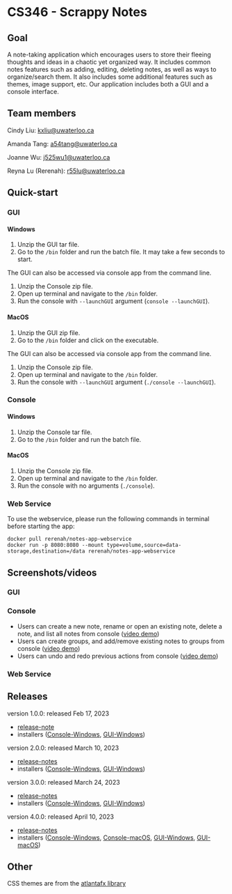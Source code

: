 # CS346 - Scrappy Notes

## Goal
A note-taking application which encourages users to store their fleeing thoughts and ideas in a chaotic yet organized way.
It includes common notes features such as adding, editing, deleting notes, as well as ways to organize/search them. 
It also includes some additional features such as themes, image support, etc. 
Our application includes both a GUI and a console interface.

## Team members
Cindy Liu: kxliu@uwaterloo.ca

Amanda Tang: a54tang@uwaterloo.ca

Joanne Wu: j525wu1@uwaterloo.ca

Reyna Lu (Rerenah): r55lu@uwaterloo.ca


## Quick-start
### GUI
#### Windows
1. Unzip the GUI tar file.
2. Go to the ```/bin``` folder and run the batch file. It may take a few seconds to start.

The GUI can also be accessed via console app from the command line.
1. Unzip the Console zip file.
2. Open up terminal and navigate to the ```/bin``` folder.
3. Run the console with ```--launchGUI``` argument (```console --launchGUI```). 

#### MacOS
1. Unzip the GUI zip file.
2. Go to the ```/bin``` folder and click on the executable.

The GUI can also be accessed via console app from the command line.
1. Unzip the Console zip file.
2. Open up terminal and navigate to the ```/bin``` folder.
3. Run the console with ```--launchGUI``` argument (```./console --launchGUI```). 

### Console
#### Windows
1. Unzip the Console tar file.
2. Go to the ```/bin``` folder and run the batch file.
#### MacOS
1. Unzip the Console zip file. 
2. Open up terminal and navigate to the ```/bin``` folder.
3. Run the console with no arguments (```./console```).

### Web Service
To use the webservice, please run the following commands in terminal before starting the app:

```
docker pull rerenah/notes-app-webservice
docker run -p 8080:8080 --mount type=volume,source=data-storage,destination=/data rerenah/notes-app-webservice
```

## Screenshots/videos
### GUI
### Console
* Users can create a new note, rename or open an existing note, delete a note, and list all notes from console ([video demo](https://drive.google.com/file/d/1oLhTXym_qVIVblunN512YIpH83nYHo6j/view?usp=share_link))
* Users can create groups, and add/remove existing notes to groups from console ([video demo](https://drive.google.com/file/d/1ZsM2TBDj7LC1-V-KQ-RC1anvCCwNbrAP/view?usp=share_link ))
* Users can undo and redo previous actions from console ([video demo](https://drive.google.com/file/d/1Jw9DrosP7_MfeG8DduZNTISvqwmv4LlR/view?usp=share_link ))

### Web Service


## Releases
version 1.0.0: released Feb 17, 2023
* [release-note](https://git.uwaterloo.ca/a54tang/cs346/-/blob/main/releases/Notes-Application-release-1.0.0.md)
* installers ([Console-Windows](https://git.uwaterloo.ca/a54tang/cs346/-/blob/main/releases/Notes-Application-Console-release-1.0.0.tar), [GUI-Windows](https://git.uwaterloo.ca/a54tang/cs346/-/blob/main/releases/Notes-Application-GUI-release-1.0.0.tar))

version 2.0.0: released March 10, 2023
* [release-notes](https://git.uwaterloo.ca/a54tang/cs346/-/blob/main/releases/Notes-Application-release-2.0.0.md)
* installers ([Console-Windows](https://git.uwaterloo.ca/a54tang/cs346/-/blob/main/releases/Notes-Application-Console-release-2.0.0.tar), [GUI-Windows](https://git.uwaterloo.ca/a54tang/cs346/-/blob/main/releases/Notes-Application-GUI-release-2.0.0.tar))

version 3.0.0: released March 24, 2023
* [release-notes](https://git.uwaterloo.ca/a54tang/cs346/-/blob/main/releases/Notes-Application-release-3.0.0.md)
* installers ([Console-Windows](https://git.uwaterloo.ca/a54tang/cs346/-/blob/main/releases/Notes-Application-Console-release-3.0.0.tar), [GUI-Windows](https://git.uwaterloo.ca/a54tang/cs346/-/blob/main/releases/Notes-Application-GUI-release-3.0.0.tar))

version 4.0.0: released April 10, 2023
*  [release-notes](https://git.uwaterloo.ca/a54tang/cs346/-/blob/main/releases/Notes-Application-release-4.0.0.md)
* installers ([Console-Windows](https://git.uwaterloo.ca/a54tang/cs346/-/blob/main/releases/Notes-Application-Console-release-4.0.0.tar), [Console-macOS](https://git.uwaterloo.ca/a54tang/cs346/-/blob/main/releases/Notes-Application-GUI-release-4.0.0-macOS.zip), [GUI-Windows](https://git.uwaterloo.ca/a54tang/cs346/-/blob/main/releases/Notes-Application-GUI-release-4.0.0.tar), [GUI-macOS](https://git.uwaterloo.ca/a54tang/cs346/-/blob/main/releases/Notes-Application-GUI-release-4.0.0-macOS.zip))

## Other
CSS themes are from the [atlantafx library](https://mkpaz.github.io/atlantafx)
